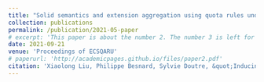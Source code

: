 ```yaml
---
title: "Solid semantics and extension aggregation using quota rules under integrity constraints"
collection: publications
permalink: /publication/2021-05-paper
# excerpt: 'This paper is about the number 2. The number 3 is left for future work.'
date: 2021-09-21
venue: 'Proceedings of ECSQARU'
# paperurl: 'http://academicpages.github.io/files/paper2.pdf'
citation: 'Xiaolong Liu, Philippe Besnard, Sylvie Doutre, &quot;Inducing Inference Relations from Inconsistency Measures,&quot; in <i>The 16th European Conference on Symbolic and Quantitative Approaches with Uncertainty</i>, Springer, 2021, pp. 486–498.'
---
```


<!-- The contents above will be part of a list of publications, if the user clicks the link for the publication than the contents of section will be rendered as a full page, allowing you to provide more information about the paper for the reader. When publications are displayed as a single page, the contents of the above "citation" field will automatically be included below this section in a smaller font. -->
